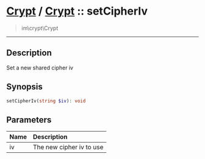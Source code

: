 # [Crypt](crypt.md) / [Crypt](crypt-Crypt.md) :: setCipherIv
 > im\crypt\Crypt
____

## Description
Set a new shared cipher iv

## Synopsis
```php
setCipherIv(string $iv): void
```

## Parameters
| Name | Description |
| :--- | :---------- |
| iv | The new cipher iv to use |
